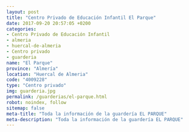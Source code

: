 ```yaml
---
layout: post
title: "Centro Privado de Educación Infantil El Parque"
date: 2017-09-20 20:57:05 +0200
categories:
- Centro Privado de Educación Infantil
- almeria
- huercal-de-almeria
- Centro privado
- guarderia
name: "El Parque"
province: "Almería"
location: "Huercal de Almeria"
code: "4009228"
type: "Centro privado"
img: guarderia.jpg
permalink: /guarderias/el-parque.html
robot: noindex, follow
sitemap: false
meta-title: "Toda la información de la guardería EL PARQUE"
meta-description: "Toda la información de la guardería EL PARQUE"
---
```

